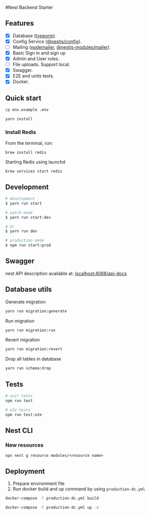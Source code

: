 #Nest Backend Starter

## Features

- [x] Database ([typeorm](https://typeorm.io/)).
- [x] Config Service ([@nestjs/config](https://www.npmjs.com/package/@nestjs/config)).
- [ ] Mailing ([nodemailer](https://www.npmjs.com/package/nodemailer), [@nestjs-modules/mailer](https://www.npmjs.com/package/@nestjs-modules/mailer)).
- [x] Basic Sign in and sign up
- [x] Admin and User roles.
- [ ] File uploads. Support local.
- [x] Swagger.
- [x] E2E and units tests.
- [x] Docker.

## Quick start

```bash
cp env.example .env

yarn install
```

### Install Redis

From the terminal, run:

```
brew install redis
```

Starting Redis using launchd

```
brew services start redis
```

## Development

```bash
# development
$ yarn run start

# watch mode
$ yarn run start:dev

# Or
$ yarn run dev

# production mode
$ npm run start:prod
```

## Swagger

nest API description available at: [localhost:4088/api-docs](http://localhost:4088/api-docs)

## Database utils

Generate migration

```bash
yarn run migration:generate
```

Run migration

```bash
yarn run migration:run
```

Revert migration

```bash
yarn run migration:revert
```

Drop all tables in database

```bash
yarn run schema:drop
```

## Tests

```bash
# unit tests
npm run test

# e2e tests
npm run test:e2e
```

## Nest CLI

### New resources

```
npx nest g resource modules/<resource name>
```


## Deployment


1. Prepare environment file
2. Run docker build and up command by using `production-dc.yml`


```bash
docker-compose -f production-dc.yml build

docker-compose -f production-dc.yml up -d
```
